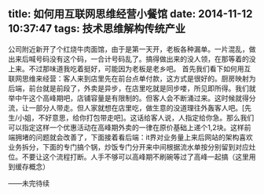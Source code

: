 title: 如何用互联网思维经营小餐馆
date: 2014-11-12 10:37:47
tags: 技术思维解构传统产业
---
公司附近新开了个红烧牛肉面馆，由于是第一天开，老板各种漏单。一片混乱，做出来后喊号码没有这个码，一合计号码乱了。搞得做出来的没人领，在那等着的没上来。不过那味道我吃着挺好，可能因为老板是老乡吧。
首先我们看下如何用互联网思维来经营：客人来到店里先在前台点单付款，这方式是很好的。厨房映射为后端，前台就是前段了，外卖是异步，在店里吃就是同步喽，所见即所得。我们就举中午这个高峰期吧，店铺容量是有限制的。但客人会不断涌过来。这时候就得分流，让一部分人带走。但人家就想在店里吃，做生意的没道理往外轰客人吧。[先生/小姐，不好意思，给你打包带走吧]。这话给客人说，人指定给你急。那么我们可以指定这样一个优惠活动在高峰期外卖的一律在原价基础上递个1,2块。这样前端拥堵的问题就会改善了，下面接着看后端：it界对业务量上来后网站的架构喜欢业务拆分，下面的专门搞个锅，炒饭专门分开来中间根据流水单按分别留到对应灶位。不要让这个流程打断。人手不够可以高峰期不刷碗等过了高峰一起搞（这里用到缓存概念）

——未完待续
<!-- more -->

